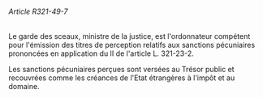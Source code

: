 ###### Article R321-49-7

Le garde des sceaux, ministre de la justice, est l'ordonnateur compétent pour l'émission des titres de perception relatifs aux sanctions pécuniaires prononcées en application du II de l'article L. 321-23-2.

Les sanctions pécuniaires perçues sont versées au Trésor public et recouvrées comme les créances de l'Etat étrangères à l'impôt et au domaine.

